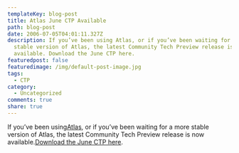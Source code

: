 ```yaml
---
templateKey: blog-post
title: Atlas June CTP Available
path: blog-post
date: 2006-07-05T04:01:11.327Z
description: If you’ve been using Atlas, or if you’ve been waiting for a more
  stable version of Atlas, the latest Community Tech Preview release is now
  available. Download the June CTP here.
featuredpost: false
featuredimage: /img/default-post-image.jpg
tags:
  - CTP
category:
  - Uncategorized
comments: true
share: true
---
```

<!--StartFragment-->

If you’ve been using[Atlas](http://atlas.asp.net/), or if you’ve been waiting for a more stable version of Atlas, the latest Community Tech Preview release is now available.[Download the June CTP here](http://www.microsoft.com/downloads/details.aspx?FamilyId=81BF1390-7894-4FF7-B591-1006BD770BC0&displaylang=en).

<!--EndFragment-->
